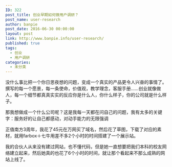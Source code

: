```yaml
---
ID: 322
post_title: 创业早期如何做用户调研？
post_name: user-research
author: banpie
post_date: 2016-06-30 00:00:00
layout: post
link: http://www.banpie.info/user-research/
published: true
tags:
  - 创业
  - 用户调研
categories:
  - 未分类
---
```

没什么事比把一个你日思夜想的问题，变成一个真实的产品更令人兴奋的事情了。 撰写的每一个愿景，每一条使命，价值观，教学理念，客服手册……创业就像做人，每一个细节都真真实实的反应你是什么人，你什么样子，你的公司就是什么样子。

那我想做成一个什么公司呢？这是我每一天都在问自己的问题，我有太多的关键字：服务好的让自己都感动，对动手能力的无限强调

正值南方3周年，我花了45元在万网买了域名，然后花了草图，下载了对应的素材，就用farbox＋七牛用差不多2个小时的时间搭建了一个展示站。

我的合伙人从来没有建过网站，也不懂代码，但是她一直想要把我们本科的校友网络建立起来，然后她真的也花了6个小时的时间，就让那个看起来不那么成熟的网站上线了。